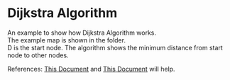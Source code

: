 # Dijkstra Algorithm

An example to show how Dijkstra Algorithm works.<br>
The example map is shown in the folder.<br>
D is the start node. The algorithm shows the minimum distance from start node to other nodes.<br>

References: [This Document](https://www.cnblogs.com/biyeymyhjob/archive/2012/07/31/2615833.html) and 
[This Document](https://blog.csdn.net/heroacool/article/details/51014824) will help.
